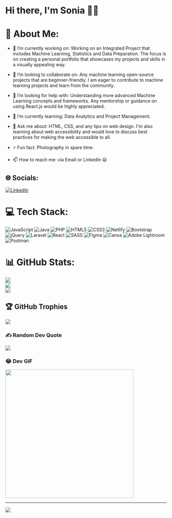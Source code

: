 <!-- Using README generator with GRPRM as my profile page -->

# Hi there, I'm Sonia 👋🏾

# 💫 About Me:
- 🔭 I’m currently working on:  Working on an Integrated Project that includes Machine Learning, Statistics and Data Preparation. The focus is on creating a personal portfolio that showcases my projects and skills in a visually appealing way.<br>

- 👯 I’m looking to collaborate on: Any machine learning open-source projects that are beginner-friendly. I am eager to contribute to machine learning projects and learn from the community.<br>

- 🤝 I’m looking for help with: Understanding more advanced Machine Learning concepts and frameworks. Any mentorship or guidance on using React.js would be highly appreciated.<br>

- 🌱 I’m currently learning: Data Analytics and Project Management.<br>

- 💬 Ask me about: HTML, CSS, and any tips on web design. I'm also learning about web accessibility and would love to discuss best practices for making the web accessible to all.<br>

- ⚡ Fun fact: Photography in spare time.<br>

- 📫 How to reach me: via Email or LinkedIn 😃


## 🌐 Socials:
[![LinkedIn](https://img.shields.io/badge/LinkedIn-%230077B5.svg?logo=linkedin&logoColor=white)](https://linkedin.com/in/sonia-ndonga) 

# 💻 Tech Stack:
![JavaScript](https://img.shields.io/badge/javascript-%23323330.svg?style=for-the-badge&logo=javascript&logoColor=%23F7DF1E) ![Java](https://img.shields.io/badge/java-%23ED8B00.svg?style=for-the-badge&logo=openjdk&logoColor=white) ![PHP](https://img.shields.io/badge/php-%23777BB4.svg?style=for-the-badge&logo=php&logoColor=white) ![HTML5](https://img.shields.io/badge/html5-%23E34F26.svg?style=for-the-badge&logo=html5&logoColor=white) ![CSS3](https://img.shields.io/badge/css3-%231572B6.svg?style=for-the-badge&logo=css3&logoColor=white) ![Netlify](https://img.shields.io/badge/netlify-%23000000.svg?style=for-the-badge&logo=netlify&logoColor=#00C7B7) ![Bootstrap](https://img.shields.io/badge/bootstrap-%238511FA.svg?style=for-the-badge&logo=bootstrap&logoColor=white) ![jQuery](https://img.shields.io/badge/jquery-%230769AD.svg?style=for-the-badge&logo=jquery&logoColor=white) ![Laravel](https://img.shields.io/badge/laravel-%23FF2D20.svg?style=for-the-badge&logo=laravel&logoColor=white) ![React](https://img.shields.io/badge/react-%2320232a.svg?style=for-the-badge&logo=react&logoColor=%2361DAFB) ![SASS](https://img.shields.io/badge/SASS-hotpink.svg?style=for-the-badge&logo=SASS&logoColor=white) ![Figma](https://img.shields.io/badge/figma-%23F24E1E.svg?style=for-the-badge&logo=figma&logoColor=white) ![Canva](https://img.shields.io/badge/Canva-%2300C4CC.svg?style=for-the-badge&logo=Canva&logoColor=white) ![Adobe Lightroom](https://img.shields.io/badge/Adobe%20Lightroom-31A8FF.svg?style=for-the-badge&logo=Adobe%20Lightroom&logoColor=white) ![Postman](https://img.shields.io/badge/Postman-FF6C37?style=for-the-badge&logo=postman&logoColor=white)

# 📊 GitHub Stats:
![](https://github-readme-stats.vercel.app/api?username=sonializzie&theme=tokyonight&hide_border=false&include_all_commits=false&count_private=false)<br/>
![](https://github-readme-streak-stats.herokuapp.com/?user=sonializzie&theme=tokyonight&hide_border=false)<br/>
![](https://github-readme-stats.vercel.app/api/top-langs/?username=sonializzie&theme=tokyonight&hide_border=false&include_all_commits=false&count_private=false&layout=compact)

## 🏆 GitHub Trophies
![](https://github-profile-trophy.vercel.app/?username=sonializzie&theme=radical&no-frame=false&no-bg=false&margin-w=4)

### ✍️ Random Dev Quote
![](https://quotes-github-readme.vercel.app/api?type=horizontal&theme=tokyonight)

### 😂 Dev GIF
<img src='https://user-images.githubusercontent.com/74038190/219923809-b86dc415-a0c2-4a38-bc88-ad6cf06395a8.gif' style="height: 400px;"/>

---
[![](https://visitcount.itsvg.in/api?id=sonializzie&icon=4&color=0)](https://visitcount.itsvg.in)

<!-- Proudly created with GPRM ( https://gprm.itsvg.in ) -->


<!--
**sonializzie/sonializzie** is a ✨ _special_ ✨ repository because its `README.md` (this file) appears on your GitHub profile.

Here are some ideas to get you started:

- 🔭 I’m currently working on ...
- 🌱 I’m currently learning ...
- 👯 I’m looking to collaborate on ...
- 🤔 I’m looking for help with ...
- 💬 Ask me about ...
- 📫 How to reach me: ...
- 😄 Pronouns: ...
- ⚡ Fun fact: ...
-->
